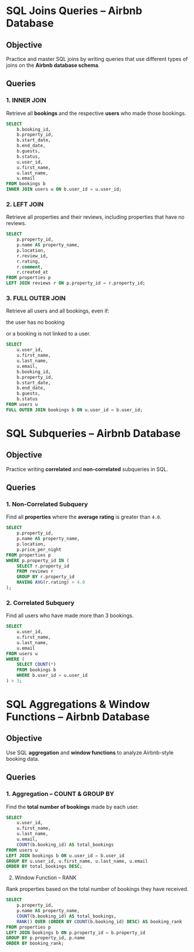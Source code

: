 # SQL Joins Queries – Airbnb Database

## Objective
Practice and master SQL joins by writing queries that use different types of joins on the **Airbnb database schema**.

## Queries

### 1. INNER JOIN
Retrieve all **bookings** and the respective **users** who made those bookings.

```sql
SELECT 
    b.booking_id,
    b.property_id,
    b.start_date,
    b.end_date,
    b.guests,
    b.status,
    u.user_id,
    u.first_name,
    u.last_name,
    u.email
FROM bookings b
INNER JOIN users u ON b.user_id = u.user_id;
````
### 2. LEFT JOIN

Retrieve all properties and their reviews, including properties that have no reviews.
```sql
SELECT 
    p.property_id,
    p.name AS property_name,
    p.location,
    r.review_id,
    r.rating,
    r.comment,
    r.created_at
FROM properties p
LEFT JOIN reviews r ON p.property_id = r.property_id;
````
### 3. FULL OUTER JOIN

Retrieve all users and all bookings, even if:

the user has no booking

or a booking is not linked to a user.
```sql
SELECT 
    u.user_id,
    u.first_name,
    u.last_name,
    u.email,
    b.booking_id,
    b.property_id,
    b.start_date,
    b.end_date,
    b.guests,
    b.status
FROM users u
FULL OUTER JOIN bookings b ON u.user_id = b.user_id;
````

# SQL Subqueries – Airbnb Database

## Objective
Practice writing **correlated** and **non-correlated** subqueries in SQL.

## Queries

### 1. Non-Correlated Subquery
Find all **properties** where the **average rating** is greater than `4.0`.

```sql
SELECT 
    p.property_id,
    p.name AS property_name,
    p.location,
    p.price_per_night
FROM properties p
WHERE p.property_id IN (
    SELECT r.property_id
    FROM reviews r
    GROUP BY r.property_id
    HAVING AVG(r.rating) > 4.0
);
````
### 2. Correlated Subquery

Find all users who have made more than 3 bookings.
```sql
SELECT 
    u.user_id,
    u.first_name,
    u.last_name,
    u.email
FROM users u
WHERE (
    SELECT COUNT(*)
    FROM bookings b
    WHERE b.user_id = u.user_id
) > 3;
````

# SQL Aggregations & Window Functions – Airbnb Database

## Objective
Use SQL **aggregation** and **window functions** to analyze Airbnb-style booking data.

## Queries

### 1. Aggregation – COUNT & GROUP BY
Find the **total number of bookings** made by each user.

```sql
SELECT 
    u.user_id,
    u.first_name,
    u.last_name,
    u.email,
    COUNT(b.booking_id) AS total_bookings
FROM users u
LEFT JOIN bookings b ON u.user_id = b.user_id
GROUP BY u.user_id, u.first_name, u.last_name, u.email
ORDER BY total_bookings DESC;
````
2. Window Function – RANK

Rank properties based on the total number of bookings they have received.
```sql
SELECT 
    p.property_id,
    p.name AS property_name,
    COUNT(b.booking_id) AS total_bookings,
    RANK() OVER (ORDER BY COUNT(b.booking_id) DESC) AS booking_rank
FROM properties p
LEFT JOIN bookings b ON p.property_id = b.property_id
GROUP BY p.property_id, p.name
ORDER BY booking_rank;
```